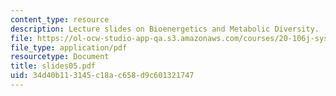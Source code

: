 ```yaml
---
content_type: resource
description: Lecture slides on Bioenergetics and Metabolic Diversity.
file: https://ol-ocw-studio-app-qa.s3.amazonaws.com/courses/20-106j-systems-microbiology-fall-2006/34d40b113145c18ac658d9c601321747_slides05.pdf
file_type: application/pdf
resourcetype: Document
title: slides05.pdf
uid: 34d40b11-3145-c18a-c658-d9c601321747
---
```

